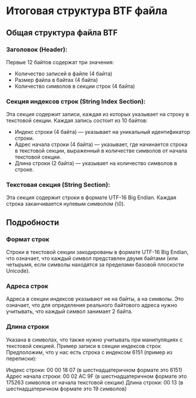 # Итоговая структура BTF файла

## Общая структура файла BTF
### Заголовок (Header):

Первые 12 байтов содержат три значения:
- Количество записей в файле (4 байта)
- Размер файла в байтах (4 байта)
- Количество символов в секции строк (4 байта)

### Секция индексов строк (String Index Section):
Эта секция содержит записи, каждая из которых указывает на строку в текстовой секции.
Каждая запись состоит из 10 байтов:
- Индекс строки (4 байта) — указывает на уникальный идентификатор строки.
- Адрес начала строки (4 байта) — указывает, где начинается строка в текстовой секции, выраженный в количестве символов от начала текстовой секции.
- Длина строки (2 байта) — указывает на количество символов в строке.

### Текстовая секция (String Section):
Эта секция содержит строки в формате UTF-16 Big Endian.
Каждая строка заканчивается нулевым символом (\0).

## Подробности
### Формат строк
Строки в текстовой секции закодированы в формате UTF-16 Big Endian, что означает, что каждый символ представлен двумя байтами (или четырьмя, если символы находятся за пределами базовой плоскости Unicode).

### Адреса строк
Адреса в секции индексов указывают не на байты, а на символы. Это означает, что для определения реального байтового адреса нужно учитывать, что каждый символ занимает 2 байта.

### Длина строки
Указана в символах, что также нужно учитывать при манипуляциях с текстовой секцией.
Пример записи в секции индексов строк
Предположим, что у нас есть строка с индексом 6151 (пример из переписки):

Индекс строки: 00 00 18 07 (в шестнадцатеричном формате это 6151)
Адрес начала строки: 00 02 AC 9F (в шестнадцатеричном формате это 175263 символов от начала текстовой секции)
Длина строки: 00 13 (в шестнадцатеричном формате это 19 символов)